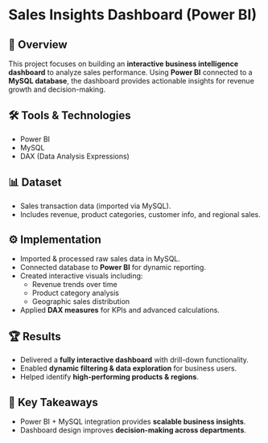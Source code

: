 # Sales Insights Dashboard (Power BI)

## 📌 Overview
This project focuses on building an **interactive business intelligence dashboard** to analyze sales performance. Using **Power BI** connected to a **MySQL database**, the dashboard provides actionable insights for revenue growth and decision-making.

## 🛠 Tools & Technologies
- Power BI  
- MySQL  
- DAX (Data Analysis Expressions)  

## 📊 Dataset
- Sales transaction data (imported via MySQL).  
- Includes revenue, product categories, customer info, and regional sales.  

## ⚙️ Implementation
- Imported & processed raw sales data in MySQL.  
- Connected database to **Power BI** for dynamic reporting.  
- Created interactive visuals including:  
  - Revenue trends over time  
  - Product category analysis  
  - Geographic sales distribution  
- Applied **DAX measures** for KPIs and advanced calculations.  

## 🏆 Results
- Delivered a **fully interactive dashboard** with drill-down functionality.  
- Enabled **dynamic filtering & data exploration** for business users.  
- Helped identify **high-performing products & regions**.  

## 🚀 Key Takeaways
- Power BI + MySQL integration provides **scalable business insights**.  
- Dashboard design improves **decision-making across departments**.  
